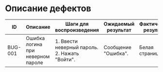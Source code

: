 # Описание дефектов

| ID       | Описание                         | Шаги для воспроизведения               | Ожидаемый результат   | Фактический результат |
|----------|----------------------------------|----------------------------------------|-----------------------|-----------------------|
| BUG-001  | Ошибка логина при неверном пароле | 1. Ввести неверный пароль. <br> 2. Нажать "Войти". | Сообщение "Ошибка".   | Белая страница.       |
